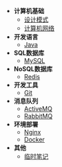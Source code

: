 - **计算机基础**
    - [设计模式](/设计模式/README.md)
    - [计算机网络](/计算机网络/README.md)
- **开发语言**
    - [Java](/Java/README.md)
- **SQL数据库**
    - [MySQL](/MySQL/README.md)
- **NoSQL数据库**
    - [Redis](/Redis/README.md)
- **开发工具**
    - [Git](/Git/README.md)
- **消息队列**
    - [ActiveMQ](/ActiveMQ/README.md)
    - [RabbitMQ](/RabbitMQ/README.md)
- **环境部署**
    - [Nginx](/Nginx/README.md)
    - [Docker](/Docker/README.md)
- **其他**
  - [临时笔记](/临时笔记/README.md)
